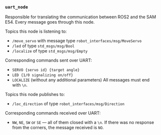 ### `uart_node`

Responsible for translating the communication between ROS2 and the SAM E54. Every message goes through this node.

Topics this node is listening to:
* `/move_servo` with message type `robot_interfaces/msg/MoveServo`
* `/led` of type `std_msgs/msg/Bool`
* `/localize` of type `std_msgs/msg/Empty`

Corresponding commands sent over UART:
* `SERVO {servo id} {target angle}`
* `LED {1/0 signalizing on/off}`
* `LOCALIZE` (without any additional parameters)
All messages must end with `\n`.

Topics this node publishes to:
* `/loc_direction` of type `robot_interfaces/msg/Direction`

Corresponding commands received over UART:
* `NW`, `NE`, `SW` or `SE` — all of them closed with a `\n`. If there was no response from the corners, the message received is `NO`.
